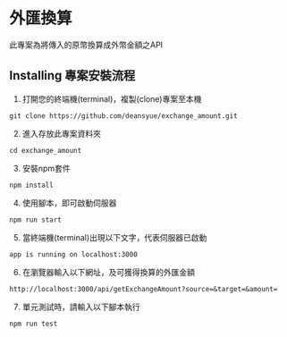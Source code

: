 # 外匯換算
此專案為將傳入的原幣換算成外幣金額之API

## Installing 專案安裝流程
1. 打開您的終端機(terminal)，複製(clone)專案至本機
```
git clone https://github.com/deansyue/exchange_amount.git
```

2. 進入存放此專案資料夾
```
cd exchange_amount
```

3. 安裝npm套件
```
npm install
```

4. 使用腳本，即可啟動伺服器
```
npm run start
```

5. 當終端機(terminal)出現以下文字，代表伺服器已啟動
```
app is running on localhost:3000
```

6. 在瀏覽器輸入以下網址，及可獲得換算的外匯金額
```
http://localhost:3000/api/getExchangeAmount?source=&target=&amount=
```

7. 單元測試時，請輸入以下腳本執行
```
npm run test
```
